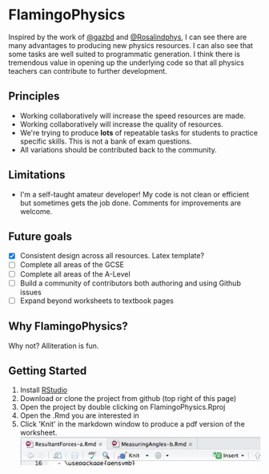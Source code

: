 # FlamingoPhysics

Inspired by the work of [@gazbd](https://twitter.com/gazbd) and [@Rosalindphys](https://twitter.com/Rosalindphys), I can see there are many advantages to producing new physics resources. I can also see that some tasks are well suited to programmatic generation. I think there is tremendous value in opening up the underlying code so that all physics teachers can contribute to further development.

## Principles

* Working collaboratively will increase the speed resources are made.
* Working collaboratively will increase the quality of resources.
* We're trying to produce **lots** of repeatable tasks for students to practice specific skills. This is not a bank of exam questions.
* All variations should be contributed back to the community.

## Limitations

* I'm a self-taught amateur developer! My code is not clean or efficient but sometimes gets the job done. Comments for improvements are welcome.

## Future goals

- [X] Consistent design across all resources. Latex template?
- [ ] Complete all areas of the GCSE
- [ ] Complete all areas of the A-Level
- [ ] Build a community of contributors both authoring and using Github issues
- [ ] Expand beyond worksheets to textbook pages

## Why FlamingoPhysics?

Why not? Alliteration is fun.

## Getting Started

1.  Install [RStudio](https://www.rstudio.com/)
2.  Download or clone the project from github (top right of this page)
3.  Open the project by double clicking on FlamingoPhysics.Rproj
4.  Open the .Rmd you are interested in
5.  Click 'Knit' in the markdown window to produce a pdf version of the worksheet.
![Creating a pdf](Knit.png)



